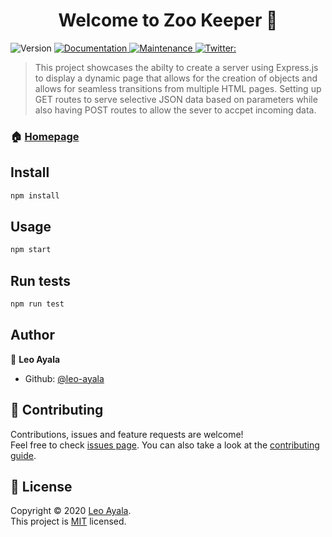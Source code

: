 <h1 align="center">Welcome to Zoo Keeper 👋</h1>
<p>
  <img alt="Version" src="https://img.shields.io/badge/version-1.0.0-blue.svg?cacheSeconds=2592000" />
  <a href=" " target="_blank">
    <img alt="Documentation" src="https://img.shields.io/badge/documentation-yes-brightgreen.svg" />
  </a>
  <a href="https://github.com/leo-ayala/Zoo-Keeper/graphs/commit-activity" target="_blank">
    <img alt="Maintenance" src="https://img.shields.io/badge/Maintained%3F-yes-green.svg" />
  </a>
  <a href="https://twitter.com/ " target="_blank">
    <img alt="Twitter:  " src="https://img.shields.io/twitter/follow/ .svg?style=social" />
  </a>
</p>

> This project showcases the abilty to create a server using Express.js to display a dynamic page that allows for the creation of objects and allows for seamless transitions from multiple HTML pages.
> Setting up GET routes to serve selective JSON data based on parameters while also having POST routes to allow the sever to accpet incoming data.

### 🏠 [Homepage](https://github.com/leo-ayala/Zoo-Keeper#readme)



## Install

```sh
npm install
```

## Usage

```sh
npm start
```

## Run tests

```sh
npm run test
```

## Author

👤 **Leo Ayala**


* Github: [@leo-ayala](https://github.com/leo-ayala)


## 🤝 Contributing

Contributions, issues and feature requests are welcome!<br />Feel free to check [issues page]( ). You can also take a look at the [contributing guide]( ).


## 📝 License

Copyright © 2020 [Leo Ayala](https://github.com/leo-ayala).<br />
This project is [MIT](https://github.com/leo-ayala/Zoo-Keeper/blob/master/LICENSE) licensed.
